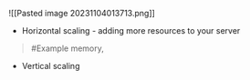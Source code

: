 ![[Pasted image 20231104013713.png]]
- Horizontal scaling - adding more resources to your server
>	#Example 
>	memory, 
- Vertical scaling